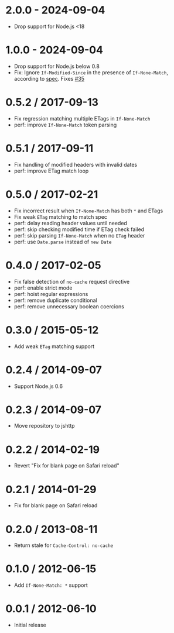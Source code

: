 2.0.0 - 2024-09-04
==========

* Drop support for Node.js <18

1.0.0 - 2024-09-04
==========

* Drop support for Node.js below 0.8
* Fix: Ignore `If-Modified-Since` in the presence of `If-None-Match`, according to [spec](https://www.rfc-editor.org/rfc/rfc9110.html#section-13.1.3-5). Fixes [#35](https://github.com/jshttp/fresh/issues/35)

0.5.2 / 2017-09-13
==================

* Fix regression matching multiple ETags in `If-None-Match`
* perf: improve `If-None-Match` token parsing

0.5.1 / 2017-09-11
==================

* Fix handling of modified headers with invalid dates
* perf: improve ETag match loop

0.5.0 / 2017-02-21
==================

* Fix incorrect result when `If-None-Match` has both `*` and ETags
* Fix weak `ETag` matching to match spec
* perf: delay reading header values until needed
* perf: skip checking modified time if ETag check failed
* perf: skip parsing `If-None-Match` when no `ETag` header
* perf: use `Date.parse` instead of `new Date`

0.4.0 / 2017-02-05
==================

* Fix false detection of `no-cache` request directive
* perf: enable strict mode
* perf: hoist regular expressions
* perf: remove duplicate conditional
* perf: remove unnecessary boolean coercions

0.3.0 / 2015-05-12
==================

* Add weak `ETag` matching support

0.2.4 / 2014-09-07
==================

* Support Node.js 0.6

0.2.3 / 2014-09-07
==================

* Move repository to jshttp

0.2.2 / 2014-02-19
==================

* Revert "Fix for blank page on Safari reload"

0.2.1 / 2014-01-29
==================

* Fix for blank page on Safari reload

0.2.0 / 2013-08-11
==================

* Return stale for `Cache-Control: no-cache`

0.1.0 / 2012-06-15
==================

* Add `If-None-Match: *` support

0.0.1 / 2012-06-10
==================

* Initial release
